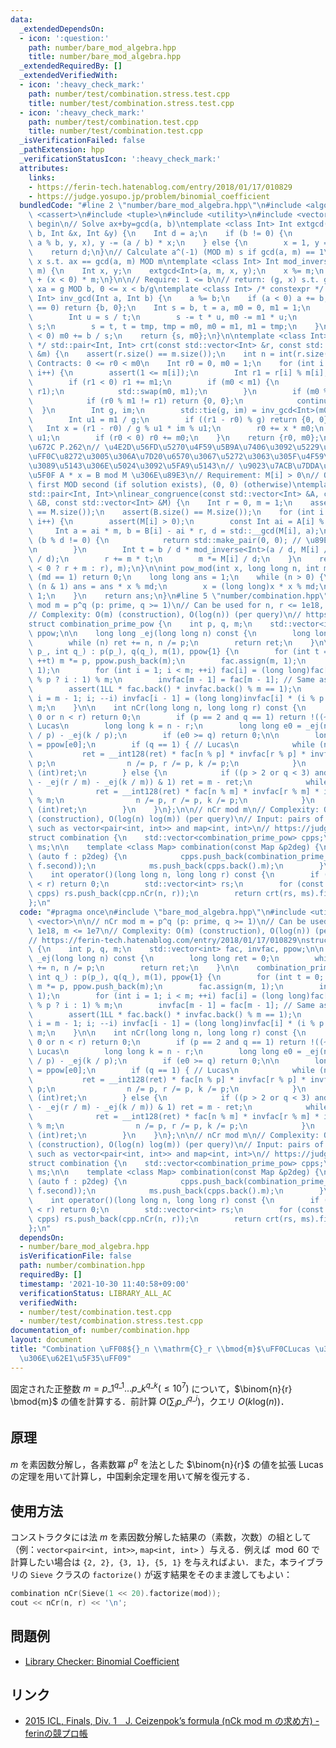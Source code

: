 ```yaml
---
data:
  _extendedDependsOn:
  - icon: ':question:'
    path: number/bare_mod_algebra.hpp
    title: number/bare_mod_algebra.hpp
  _extendedRequiredBy: []
  _extendedVerifiedWith:
  - icon: ':heavy_check_mark:'
    path: number/test/combination.stress.test.cpp
    title: number/test/combination.stress.test.cpp
  - icon: ':heavy_check_mark:'
    path: number/test/combination.test.cpp
    title: number/test/combination.test.cpp
  _isVerificationFailed: false
  _pathExtension: hpp
  _verificationStatusIcon: ':heavy_check_mark:'
  attributes:
    links:
    - https://ferin-tech.hatenablog.com/entry/2018/01/17/010829
    - https://judge.yosupo.jp/problem/binomial_coefficient
  bundledCode: "#line 2 \"number/bare_mod_algebra.hpp\"\n#include <algorithm>\n#include\
    \ <cassert>\n#include <tuple>\n#include <utility>\n#include <vector>\n\n// CUT\
    \ begin\n// Solve ax+by=gcd(a, b)\ntemplate <class Int> Int extgcd(Int a, Int\
    \ b, Int &x, Int &y) {\n    Int d = a;\n    if (b != 0) {\n        d = extgcd(b,\
    \ a % b, y, x), y -= (a / b) * x;\n    } else {\n        x = 1, y = 0;\n    }\n\
    \    return d;\n}\n// Calculate a^(-1) (MOD m) s if gcd(a, m) == 1\n// Calculate\
    \ x s.t. ax == gcd(a, m) MOD m\ntemplate <class Int> Int mod_inverse(Int a, Int\
    \ m) {\n    Int x, y;\n    extgcd<Int>(a, m, x, y);\n    x %= m;\n    return x\
    \ + (x < 0) * m;\n}\n\n// Require: 1 <= b\n// return: (g, x) s.t. g = gcd(a, b),\
    \ xa = g MOD b, 0 <= x < b/g\ntemplate <class Int> /* constexpr */ std::pair<Int,\
    \ Int> inv_gcd(Int a, Int b) {\n    a %= b;\n    if (a < 0) a += b;\n    if (a\
    \ == 0) return {b, 0};\n    Int s = b, t = a, m0 = 0, m1 = 1;\n    while (t) {\n\
    \        Int u = s / t;\n        s -= t * u, m0 -= m1 * u;\n        auto tmp =\
    \ s;\n        s = t, t = tmp, tmp = m0, m0 = m1, m1 = tmp;\n    }\n    if (m0\
    \ < 0) m0 += b / s;\n    return {s, m0};\n}\n\ntemplate <class Int>\n/* constexpr\
    \ */ std::pair<Int, Int> crt(const std::vector<Int> &r, const std::vector<Int>\
    \ &m) {\n    assert(r.size() == m.size());\n    int n = int(r.size());\n    //\
    \ Contracts: 0 <= r0 < m0\n    Int r0 = 0, m0 = 1;\n    for (int i = 0; i < n;\
    \ i++) {\n        assert(1 <= m[i]);\n        Int r1 = r[i] % m[i], m1 = m[i];\n\
    \        if (r1 < 0) r1 += m1;\n        if (m0 < m1) {\n            std::swap(r0,\
    \ r1);\n            std::swap(m0, m1);\n        }\n        if (m0 % m1 == 0) {\n\
    \            if (r0 % m1 != r1) return {0, 0};\n            continue;\n      \
    \  }\n        Int g, im;\n        std::tie(g, im) = inv_gcd<Int>(m0, m1);\n\n\
    \        Int u1 = m1 / g;\n        if ((r1 - r0) % g) return {0, 0};\n\n     \
    \   Int x = (r1 - r0) / g % u1 * im % u1;\n        r0 += x * m0;\n        m0 *=\
    \ u1;\n        if (r0 < 0) r0 += m0;\n    }\n    return {r0, m0};\n}\n\n// \u87FB\
    \u672C P.262\n// \u4E2D\u56FD\u5270\u4F59\u5B9A\u7406\u3092\u5229\u7528\u3057\u3066\
    \uFF0C\u8272\u3005\u306A\u7D20\u6570\u3067\u5272\u3063\u305F\u4F59\u308A\u304B\
    \u3089\u5143\u306E\u5024\u3092\u5FA9\u5143\n// \u9023\u7ACB\u7DDA\u5F62\u5408\u540C\
    \u5F0F A * x = B mod M \u306E\u89E3\n// Requirement: M[i] > 0\n// Output: x =\
    \ first MOD second (if solution exists), (0, 0) (otherwise)\ntemplate <class Int>\n\
    std::pair<Int, Int>\nlinear_congruence(const std::vector<Int> &A, const std::vector<Int>\
    \ &B, const std::vector<Int> &M) {\n    Int r = 0, m = 1;\n    assert(A.size()\
    \ == M.size());\n    assert(B.size() == M.size());\n    for (int i = 0; i < (int)A.size();\
    \ i++) {\n        assert(M[i] > 0);\n        const Int ai = A[i] % M[i];\n   \
    \     Int a = ai * m, b = B[i] - ai * r, d = std::__gcd(M[i], a);\n        if\
    \ (b % d != 0) {\n            return std::make_pair(0, 0); // \u89E3\u306A\u3057\
    \n        }\n        Int t = b / d * mod_inverse<Int>(a / d, M[i] / d) % (M[i]\
    \ / d);\n        r += m * t;\n        m *= M[i] / d;\n    }\n    return std::make_pair((r\
    \ < 0 ? r + m : r), m);\n}\n\nint pow_mod(int x, long long n, int md) {\n    if\
    \ (md == 1) return 0;\n    long long ans = 1;\n    while (n > 0) {\n        if\
    \ (n & 1) ans = ans * x % md;\n        x = (long long)x * x % md;\n        n >>=\
    \ 1;\n    }\n    return ans;\n}\n#line 5 \"number/combination.hpp\"\n\n// nCr\
    \ mod m = p^q (p: prime, q >= 1)\n// Can be used for n, r <= 1e18, m <= 1e7\n\
    // Complexity: O(m) (construction), O(log(n)) (per query)\n// https://ferin-tech.hatenablog.com/entry/2018/01/17/010829\n\
    struct combination_prime_pow {\n    int p, q, m;\n    std::vector<int> fac, invfac,\
    \ ppow;\n\n    long long _ej(long long n) const {\n        long long ret = 0;\n\
    \        while (n) ret += n, n /= p;\n        return ret;\n    }\n\n    combination_prime_pow(int\
    \ p_, int q_) : p(p_), q(q_), m(1), ppow{1} {\n        for (int t = 0; t < q;\
    \ ++t) m *= p, ppow.push_back(m);\n        fac.assign(m, 1);\n        invfac.assign(m,\
    \ 1);\n        for (int i = 1; i < m; ++i) fac[i] = (long long)fac[i - 1] * (i\
    \ % p ? i : 1) % m;\n        invfac[m - 1] = fac[m - 1]; // Same as Wilson's theorem\n\
    \        assert(1LL * fac.back() * invfac.back() % m == 1);\n        for (int\
    \ i = m - 1; i; --i) invfac[i - 1] = (long long)invfac[i] * (i % p ? i : 1) %\
    \ m;\n    }\n\n    int nCr(long long n, long long r) const {\n        if (r <\
    \ 0 or n < r) return 0;\n        if (p == 2 and q == 1) return !((~n) & r); //\
    \ Lucas\n        long long k = n - r;\n        long long e0 = _ej(n / p) - _ej(r\
    \ / p) - _ej(k / p);\n        if (e0 >= q) return 0;\n\n        long long ret\
    \ = ppow[e0];\n        if (q == 1) { // Lucas\n            while (n) {\n     \
    \           ret = __int128(ret) * fac[n % p] * invfac[r % p] * invfac[k % p] %\
    \ p;\n                n /= p, r /= p, k /= p;\n            }\n            return\
    \ (int)ret;\n        } else {\n            if ((p > 2 or q < 3) and (_ej(n / m)\
    \ - _ej(r / m) - _ej(k / m)) & 1) ret = m - ret;\n            while (n) {\n  \
    \              ret = __int128(ret) * fac[n % m] * invfac[r % m] * invfac[k % m]\
    \ % m;\n                n /= p, r /= p, k /= p;\n            }\n            return\
    \ (int)ret;\n        }\n    }\n};\n\n// nCr mod m\n// Complexity: O(m) space worst\
    \ (construction), O(log(n) log(m)) (per query)\n// Input: pairs of (prime, degree),\
    \ such as vector<pair<int, int>> and map<int, int>\n// https://judge.yosupo.jp/problem/binomial_coefficient\n\
    struct combination {\n    std::vector<combination_prime_pow> cpps;\n    std::vector<int>\
    \ ms;\n\n    template <class Map> combination(const Map &p2deg) {\n        for\
    \ (auto f : p2deg) {\n            cpps.push_back(combination_prime_pow(f.first,\
    \ f.second));\n            ms.push_back(cpps.back().m);\n        }\n    }\n\n\
    \    int operator()(long long n, long long r) const {\n        if (r < 0 or n\
    \ < r) return 0;\n        std::vector<int> rs;\n        for (const auto &cpp :\
    \ cpps) rs.push_back(cpp.nCr(n, r));\n        return crt(rs, ms).first;\n    }\n\
    };\n"
  code: "#pragma once\n#include \"bare_mod_algebra.hpp\"\n#include <utility>\n#include\
    \ <vector>\n\n// nCr mod m = p^q (p: prime, q >= 1)\n// Can be used for n, r <=\
    \ 1e18, m <= 1e7\n// Complexity: O(m) (construction), O(log(n)) (per query)\n\
    // https://ferin-tech.hatenablog.com/entry/2018/01/17/010829\nstruct combination_prime_pow\
    \ {\n    int p, q, m;\n    std::vector<int> fac, invfac, ppow;\n\n    long long\
    \ _ej(long long n) const {\n        long long ret = 0;\n        while (n) ret\
    \ += n, n /= p;\n        return ret;\n    }\n\n    combination_prime_pow(int p_,\
    \ int q_) : p(p_), q(q_), m(1), ppow{1} {\n        for (int t = 0; t < q; ++t)\
    \ m *= p, ppow.push_back(m);\n        fac.assign(m, 1);\n        invfac.assign(m,\
    \ 1);\n        for (int i = 1; i < m; ++i) fac[i] = (long long)fac[i - 1] * (i\
    \ % p ? i : 1) % m;\n        invfac[m - 1] = fac[m - 1]; // Same as Wilson's theorem\n\
    \        assert(1LL * fac.back() * invfac.back() % m == 1);\n        for (int\
    \ i = m - 1; i; --i) invfac[i - 1] = (long long)invfac[i] * (i % p ? i : 1) %\
    \ m;\n    }\n\n    int nCr(long long n, long long r) const {\n        if (r <\
    \ 0 or n < r) return 0;\n        if (p == 2 and q == 1) return !((~n) & r); //\
    \ Lucas\n        long long k = n - r;\n        long long e0 = _ej(n / p) - _ej(r\
    \ / p) - _ej(k / p);\n        if (e0 >= q) return 0;\n\n        long long ret\
    \ = ppow[e0];\n        if (q == 1) { // Lucas\n            while (n) {\n     \
    \           ret = __int128(ret) * fac[n % p] * invfac[r % p] * invfac[k % p] %\
    \ p;\n                n /= p, r /= p, k /= p;\n            }\n            return\
    \ (int)ret;\n        } else {\n            if ((p > 2 or q < 3) and (_ej(n / m)\
    \ - _ej(r / m) - _ej(k / m)) & 1) ret = m - ret;\n            while (n) {\n  \
    \              ret = __int128(ret) * fac[n % m] * invfac[r % m] * invfac[k % m]\
    \ % m;\n                n /= p, r /= p, k /= p;\n            }\n            return\
    \ (int)ret;\n        }\n    }\n};\n\n// nCr mod m\n// Complexity: O(m) space worst\
    \ (construction), O(log(n) log(m)) (per query)\n// Input: pairs of (prime, degree),\
    \ such as vector<pair<int, int>> and map<int, int>\n// https://judge.yosupo.jp/problem/binomial_coefficient\n\
    struct combination {\n    std::vector<combination_prime_pow> cpps;\n    std::vector<int>\
    \ ms;\n\n    template <class Map> combination(const Map &p2deg) {\n        for\
    \ (auto f : p2deg) {\n            cpps.push_back(combination_prime_pow(f.first,\
    \ f.second));\n            ms.push_back(cpps.back().m);\n        }\n    }\n\n\
    \    int operator()(long long n, long long r) const {\n        if (r < 0 or n\
    \ < r) return 0;\n        std::vector<int> rs;\n        for (const auto &cpp :\
    \ cpps) rs.push_back(cpp.nCr(n, r));\n        return crt(rs, ms).first;\n    }\n\
    };\n"
  dependsOn:
  - number/bare_mod_algebra.hpp
  isVerificationFile: false
  path: number/combination.hpp
  requiredBy: []
  timestamp: '2021-10-30 11:40:58+09:00'
  verificationStatus: LIBRARY_ALL_AC
  verifiedWith:
  - number/test/combination.test.cpp
  - number/test/combination.stress.test.cpp
documentation_of: number/combination.hpp
layout: document
title: "Combination \uFF08${}_n \\mathrm{C}_r \\bmod{m}$\uFF0CLucas \u306E\u5B9A\u7406\
  \u306E\u62E1\u5F35\uFF09"
---
```


固定された正整数 $m = p\_1^{q\_1} \dots p\_{k}^{q\_k} ( \le 10^7)$ について，$\binom{n}{r} \bmod{m}$ の値を計算する．前計算 $O(\sum_i p\_i^{q\_i})$，クエリ $O(k \mathrm{log}(n))$．

## 原理

$m$ を素因数分解し，各素数冪 $p^q$ を法とした $\binom{n}{r}$ の値を拡張 Lucas の定理を用いて計算し，中国剰余定理を用いて解を復元する．

## 使用方法

コンストラクタには法 $m$ を素因数分解した結果の（素数，次数）の組として（例：`vector<pair<int, int>>`, `map<int, int>` ）与える．例えば $\bmod{60}$ で計算したい場合は `{2, 2}, {3, 1}, {5, 1}` を与えればよい．また，本ライブラリの `Sieve` クラスの `factorize()` が返す結果をそのまま渡してもよい：

```cpp
combination nCr(Sieve(1 << 20).factorize(mod));
cout << nCr(n, r) << '\n';
```

## 問題例

- [Library Checker: Binomial Coefficient](https://judge.yosupo.jp/problem/binomial_coefficient)

## リンク

- [2015 ICL, Finals, Div. 1　J. Ceizenpok’s formula (nCk mod m の求め方) - ferinの競プロ帳](https://ferin-tech.hatenablog.com/entry/2018/01/17/010829)
